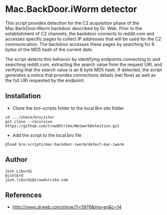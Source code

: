 Mac.BackDoor.iWorm detector
================

This script provides detection for the C2 acquisition phase of the Mac.BackDoor.iWorm backdoor described by Dr. Web. Prior to the establishment of C2 channels, the backdoor connects to reddit.com and accesses specific pages to collect IP addresses that will be used for the C2 communication. The backdoor accesses these pages by searching for 8 bytes of the MD5 hash of the current date. 

The script detects this behavior by identifying endpoints connecting to and searching reddit.com, extracting the search value from the request URI, and verifying that the search value is an 8 byte MD5 hash. If detected, the script generates a notice that provides connections details (net flow) as well as the full URI requested by the endpoint.

Installation
---
* Clone the bro-scripts folder to the local Bro site folder
```
cd .../share/bro/site/
git clone --recursive https://github.com/CrowdStrike/NetworkDetection.git
```
* Add the script to the local.bro file 
```
@load bro-scripts/mac-backdoor-iworm/detect-mac-iworm
```

Author
---
```
Josh Liburdi
@jshlbrd
josh.liburdi@crowdstrike.com
```

References
---
* http://news.drweb.com/show/?i=5976&lng=en&c=14
